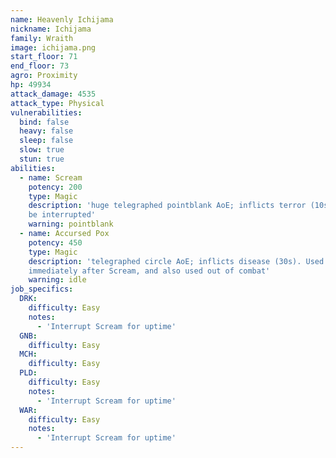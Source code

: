 ```yaml
---
name: Heavenly Ichijama
nickname: Ichijama
family: Wraith
image: ichijama.png
start_floor: 71
end_floor: 73
agro: Proximity
hp: 49934
attack_damage: 4535
attack_type: Physical
vulnerabilities:
  bind: false
  heavy: false
  sleep: false
  slow: true
  stun: true
abilities:
  - name: Scream
    potency: 200
    type: Magic
    description: 'huge telegraphed pointblank AoE; inflicts terror (10s); can
    be interrupted'
    warning: pointblank
  - name: Accursed Pox
    potency: 450
    type: Magic
    description: 'telegraphed circle AoE; inflicts disease (30s). Used
    immediately after Scream, and also used out of combat'
    warning: idle
job_specifics:
  DRK:
    difficulty: Easy
    notes:
      - 'Interrupt Scream for uptime'
  GNB:
    difficulty: Easy
  MCH:
    difficulty: Easy
  PLD:
    difficulty: Easy
    notes:
      - 'Interrupt Scream for uptime'
  WAR:
    difficulty: Easy
    notes:
      - 'Interrupt Scream for uptime'
---
```

